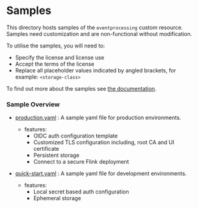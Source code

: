 # Samples

This directory hosts samples of the `eventprocessing` custom resource.  Samples need customization
and are non-functional without modification.

To utilise the samples, you will need to:

- Specify the license and license use
- Accept the terms of the license
- Replace all placeholder values indicated by angled brackets, for example: `<storage-class>`

To find out more about the samples see [the documentation](https://ibm.github.io/event-automation/ep/installing/planning/).

### Sample Overview
- [production.yaml](./production.yaml) : A sample yaml file for production environments.
  - features:
      - OIDC auth configuration template
      - Customized TLS configuration including, root CA and UI certificate
      - Persistent storage
      - Connect to a secure Flink deployment


- [quick-start.yaml](./quick-start.yaml) : A sample yaml file for development environments.
    - features:
        - Local secret based auth configuration
        - Ephemeral storage
